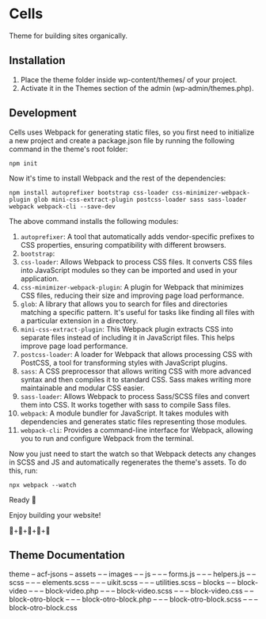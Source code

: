 # Cells

Theme for building sites organically.

## Installation

1. Place the theme folder inside wp-content/themes/ of your project.
2. Activate it in the Themes section of the admin (wp-admin/themes.php).

## Development

Cells uses Webpack for generating static files, so you first need to initialize a new project and create a package.json file by running the following command in the theme's root folder:

```
npm init
```

Now it's time to install Webpack and the rest of the dependencies:

```
npm install autoprefixer bootstrap css-loader css-minimizer-webpack-plugin glob mini-css-extract-plugin postcss-loader sass sass-loader webpack webpack-cli --save-dev
```

The above command installs the following modules:

1. `autoprefixer`: A tool that automatically adds vendor-specific prefixes to CSS properties, ensuring compatibility with different browsers.
2. `bootstrap`:
3. `css-loader`: Allows Webpack to process CSS files. It converts CSS files into JavaScript modules so they can be imported and used in your application.
4. `css-minimizer-webpack-plugin`: A plugin for Webpack that minimizes CSS files, reducing their size and improving page load performance.
5. `glob`: A library that allows you to search for files and directories matching a specific pattern. It's useful for tasks like finding all files with a particular extension in a directory.
6. `mini-css-extract-plugin`: This Webpack plugin extracts CSS into separate files instead of including it in JavaScript files. This helps improve page load performance.
7. `postcss-loader`: A loader for Webpack that allows processing CSS with PostCSS, a tool for transforming styles with JavaScript plugins.
8. `sass`: A CSS preprocessor that allows writing CSS with more advanced syntax and then compiles it to standard CSS. Sass makes writing more maintainable and modular CSS easier.
9. `sass-loader`: Allows Webpack to process Sass/SCSS files and convert them into CSS. It works together with sass to compile Sass files.
10. `webpack`: A module bundler for JavaScript. It takes modules with dependencies and generates static files representing those modules.
11. `webpack-cli`: Provides a command-line interface for Webpack, allowing you to run and configure Webpack from the terminal.

Now you just need to start the watch so that Webpack detects any changes in SCSS and JS and automatically regenerates the theme's assets. To do this, run:

```
npx webpack --watch
```

Ready 🚀

Enjoy building your website!

🧬+🧬+🧬+🧬+🧬

## Theme Documentation

theme
– acf-jsons
– assets
– – images
– – js
– – – forms.js
– – – helpers.js
– – scss
– – – elements.scss
– – – uikit.scss
– – – utilities.scss
– blocks
– – block-video
– – – block-video.php
– – – block-video.scss
– – – block-video.css
– – block-otro-block
– – – block-otro-block.php
– – – block-otro-block.scss
– – – block-otro-block.css